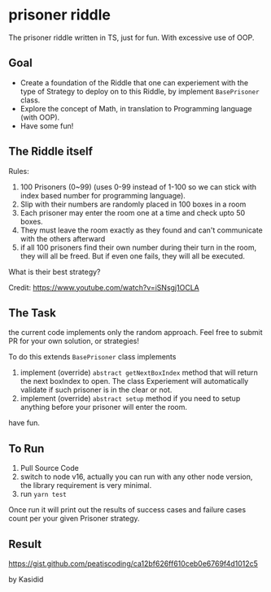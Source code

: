 # prisoner riddle

The prisoner riddle written in TS, just for fun. With excessive use of OOP.

## Goal

- Create a foundation of the Riddle that one can experiement with the type of Strategy to deploy on to this Riddle, by implement `BasePrisoner` class.
- Explore the concept of Math, in translation to Programming language (with OOP).
- Have some fun!

## The Riddle itself

Rules:

1. 100 Prisoners (0~99) (uses 0-99 instead of 1-100 so we can stick with index based number for programming language).
1. Slip with their numbers are randomly placed in 100 boxes in a room
1. Each prisoner may enter the room one at a time and check upto 50 boxes.
1. They must leave the room exactly as they found and can't communicate with the others afterward
1. if all 100 prisoners find their own number during their turn in the room, they will all be freed. But if even one fails, they will all be executed.

What is their best strategy?

Credit: https://www.youtube.com/watch?v=iSNsgj1OCLA

## The Task

the current code implements only the random approach. Feel free to submit PR for your own solution, or strategies!

To do this extends `BasePrisoner` class implements

1. implement (override) `abstract getNextBoxIndex` method that will return the next boxIndex to open. The class Experiement will automatically validate if such prisoner is in the clear or not.
1. implement (override) `abstract setup` method if you need to setup anything before your prisoner will enter the room.

have fun.

## To Run

1. Pull Source Code
1. switch to node v16, actually you can run with any other node version, the library requirement is very minimal.
1. run `yarn test`

Once run it will print out the results of success cases and failure cases count per your given Prisoner strategy.

## Result

https://gist.github.com/peatiscoding/ca12bf626ff610ceb0e6769f4d1012c5

by Kasidid
